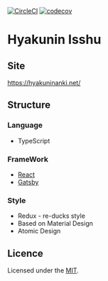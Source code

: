 [![CircleCI](https://circleci.com/gh/rei-m/web_hyakuninisshu.svg?style=svg)](https://circleci.com/gh/rei-m/web_hyakuninisshu)
[![codecov](https://codecov.io/gh/rei-m/web_hyakuninisshu/branch/master/graph/badge.svg)](https://codecov.io/gh/rei-m/web_hyakuninisshu)

Hyakunin Isshu
========

## Site
https://hyakuninanki.net/

## Structure
### Language
- TypeScript

### FrameWork
- [React](https://reactjs.org/)
- [Gatsby](https://www.gatsbyjs.org/)

### Style
- Redux - re-ducks style
- Based on Material Design
- Atomic Design

## Licence
Licensed under the [MIT](./LICENSE).
